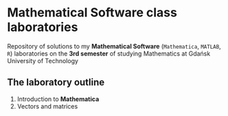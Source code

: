 # Mathematical Software class laboratories
Repository of solutions to my **Mathematical Software** (`Mathematica`, `MATLAB`, `R`) laboratories on the **3rd semester** of studying Mathematics at Gdańsk University of Technology

## The laboratory outline
1. Introduction to **Mathematica**
2. Vectors and matrices
